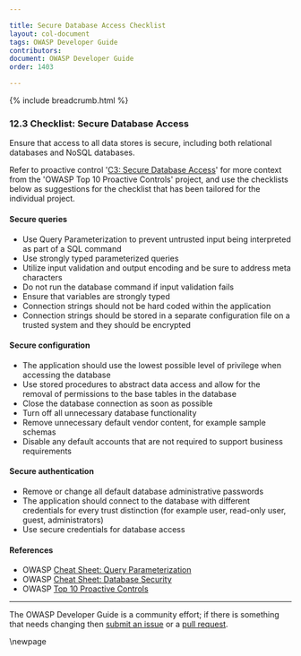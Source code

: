 ```yaml
---

title: Secure Database Access Checklist
layout: col-document
tags: OWASP Developer Guide
contributors:
document: OWASP Developer Guide
order: 1403

---
```


{% include breadcrumb.html %}

### 12.3 Checklist: Secure Database Access

Ensure that access to all data stores is secure, including both relational databases and NoSQL databases.

Refer to proactive control '[C3: Secure Database Access][control3]'
for more context from the 'OWASP Top 10 Proactive Controls' project,
and use the checklists below as suggestions for the checklist that has been tailored for the individual project.

#### Secure queries

* Use Query Parameterization to prevent untrusted input being interpreted as part of a SQL command
* Use strongly typed parameterized queries
* Utilize input validation and output encoding and be sure to address meta characters
* Do not run the database command if input validation fails
* Ensure that variables are strongly typed
* Connection strings should not be hard coded within the application
* Connection strings should be stored in a separate configuration file on a trusted system and they should be encrypted

#### Secure configuration

* The application should use the lowest possible level of privilege when accessing the database
* Use stored procedures to abstract data access and allow for the removal of permissions to the base tables in the database
* Close the database connection as soon as possible
* Turn off all unnecessary database functionality
* Remove unnecessary default vendor content, for example sample schemas
* Disable any default accounts that are not required to support business requirements

#### Secure authentication

* Remove or change all default database administrative passwords
* The application should connect to the database with different credentials for every trust distinction
    (for example user, read-only user, guest, administrators)
* Use secure credentials for database access

#### References

* OWASP [Cheat Sheet: Query Parameterization][query]
* OWASP [Cheat Sheet: Database Security][dbsec]
* OWASP [Top 10 Proactive Controls][proactive10]

----

The OWASP Developer Guide is a community effort; if there is something that needs changing
then [submit an issue][issue1403] or a [pull request][pr].

[control3]: https://owasp.org/www-project-proactive-controls/v3/en/c3-secure-database.html
[dbsec]: https://cheatsheetseries.owasp.org/cheatsheets/Database_Security_Cheat_Sheet.html
[issue1403]: https://github.com/OWASP/www-project-developer-guide/issues/new?labels=enhancement&template=request.md&title=Update:%2014-checklist/03-secure-database-access
[pr]: https://github.com/OWASP/www-project-developer-guide/pulls
[proactive10]: https://owasp.org/www-project-proactive-controls/
[query]: https://cheatsheetseries.owasp.org/cheatsheets/Query_Parameterization_Cheat_Sheet.html

\newpage
